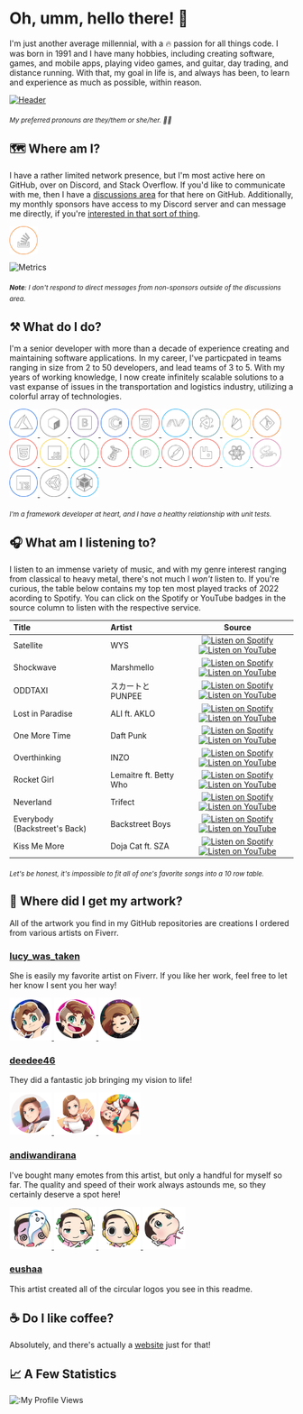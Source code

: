# Oh, umm, hello there! 👋

I'm just another average millennial, with a 🔥 passion for all things code. I was born in 1991 and I have many hobbies, including creating software, games, and mobile apps, playing video games, and guitar, day trading, and distance running. With that, my goal in life is, and always has been, to learn and experience as much as possible, within reason.

[![Header](https://raw.githubusercontent.com/tacosontitan/tacosontitan/master/images/relaxing-header.jpg)](#)

<sub>*My preferred pronouns are they/them or she/her. 💁‍♀️*</sub>

## 🗺️ Where am I?

I have a rather limited network presence, but I'm most active here on GitHub, over on Discord, and Stack Overflow. If you'd like to communicate with me, then I have a [discussions area](https://github.com/tacosontitan/tacosontitan/discussions) for that here on GitHub. Additionally, my monthly sponsors have access to my Discord server and can message me directly, if you're [interested in that sort of thing](https://github.com/sponsors/tacosontitan).

<p align="left">

<!-- Stack Overflow -->
<a href="https://stackoverflow.com/users/tacosontitan" target="blank">
<img align="center" src="https://raw.githubusercontent.com/tacosontitan/tacosontitan/main/images/icons/stackoverflow.png" alt="tacosontitan" height="50" width="50" />
</a>
</p>

![Metrics](https://metrics.lecoq.io/tacosontitan?template=classic&base.header=0&base.activity=0&base.community=0&base.repositories=0&base.metadata=0&stackoverflow=1&base=header%2C%20activity%2C%20community%2C%20repositories%2C%20metadata&base.indepth=false&base.hireable=false&base.skip=false&stackoverflow=false&stackoverflow.user=9893154&stackoverflow.sections=answers-top%2C%20questions-recent&stackoverflow.limit=2&stackoverflow.lines=2&stackoverflow.lines.snippet=2&config.timezone=America%2FChicago)

<sub>***Note**: I don't respond to direct messages from non-sponsors outside of the discussions area.*</sub>

## ⚒️ What do I do?

I'm a senior developer with more than a decade of experience creating and maintaining software applications. In my career, I've particpated in teams ranging in size from 2 to 50 developers, and lead teams of 3 to 5. With my years of working knowledge, I now create infinitely scalable solutions to a vast expanse of issues in the transportation and logistics industry, utilizing a colorful array of technologies.

<p align="left">

<!-- Azure -->
<a href="https://azure.microsoft.com/en-in/" target="_blank" rel="noreferrer">
<img src="https://raw.githubusercontent.com/tacosontitan/tacosontitan/main/images/icons/azure.png" alt="azure" width="50" height="50"/>
</a>

<!-- Bash -->
<a href="https://www.gnu.org/software/bash/" target="_blank" rel="noreferrer">
<img src="https://raw.githubusercontent.com/tacosontitan/tacosontitan/main/images/icons/bash.png" alt="bash" width="50" height="50"/>
</a>

<!-- Bootstrap -->
<a href="https://getbootstrap.com" target="_blank" rel="noreferrer">
<img src="https://raw.githubusercontent.com/tacosontitan/tacosontitan/main/images/icons/bootstrap.png" alt="bootstrap" width="50" height="50"/>
</a>

<!-- C# -->
<a href="https://www.w3schools.com/cs/" target="_blank" rel="noreferrer">
<img src="https://raw.githubusercontent.com/tacosontitan/tacosontitan/main/images/icons/csharp.png" alt="csharp" width="50" height="50"/>
</a>

<!-- CSS -->
<a href="https://www.w3schools.com/css/" target="_blank" rel="noreferrer">
<img src="https://raw.githubusercontent.com/tacosontitan/tacosontitan/main/images/icons/css.png" alt="css3" width="50" height="50"/>
</a>

<!-- .NET -->
<a href="https://dotnet.microsoft.com/" target="_blank" rel="noreferrer">
<img src="https://raw.githubusercontent.com/tacosontitan/tacosontitan/main/images/icons/msnet.png" alt="dotnet" width="50" height="50"/>
</a>

<!-- Electron JS -->
<a href="https://www.electronjs.org" target="_blank" rel="noreferrer">
<img src="https://raw.githubusercontent.com/tacosontitan/tacosontitan/main/images/icons/electron.png" alt="electron" width="50" height="50"/>
</a>

<!-- Firebase -->
<a href="https://firebase.google.com/" target="_blank" rel="noreferrer">
<img src="https://raw.githubusercontent.com/tacosontitan/tacosontitan/main/images/icons/firebase.png" alt="firebase" width="50" height="50"/>
</a>

<!-- Git -->
<a href="https://git-scm.com/" target="_blank" rel="noreferrer">
<img src="https://raw.githubusercontent.com/tacosontitan/tacosontitan/main/images/icons/git.png" alt="git" width="50" height="50"/>
</a>

<!-- HTML -->
<a href="https://www.w3.org/html/" target="_blank" rel="noreferrer">
<img src="https://raw.githubusercontent.com/tacosontitan/tacosontitan/main/images/icons/html.png" alt="html5" width="50" height="50"/>
</a>

<!-- JavaScript -->
<a href="https://developer.mozilla.org/en-US/docs/Web/JavaScript" target="_blank" rel="noreferrer">
<img src="https://raw.githubusercontent.com/tacosontitan/tacosontitan/main/images/icons/javascript.png" alt="javascript" width="50" height="50"/>
</a>

<!-- Mongo DB -->
<a href="https://www.mongodb.com/" target="_blank" rel="noreferrer">
<img src="https://raw.githubusercontent.com/tacosontitan/tacosontitan/main/images/icons/mongo.png" alt="mongodb" width="50" height="50"/>
</a>

<!-- Microsoft SQL -->
<a href="https://www.microsoft.com/en-us/sql-server" target="_blank" rel="noreferrer">
<img src="https://raw.githubusercontent.com/tacosontitan/tacosontitan/main/images/icons/mssql.png" alt="mssql" width="50" height="50"/>
</a>

<!-- Node JS -->
<a href="https://nodejs.org" target="_blank" rel="noreferrer">
<img src="https://raw.githubusercontent.com/tacosontitan/tacosontitan/main/images/icons/node.png" alt="nodejs" width="50" height="50"/>
</a>

<!-- Postman -->
<a href="https://postman.com" target="_blank" rel="noreferrer">
<img src="https://raw.githubusercontent.com/tacosontitan/tacosontitan/main/images/icons/postman.png" alt="postman" width="50" height="50"/>
</a>

<!-- Rabbit MQ -->
<a href="https://www.rabbitmq.com" target="_blank" rel="noreferrer">
<img src="https://raw.githubusercontent.com/tacosontitan/tacosontitan/main/images/icons/rabbit.png" alt="rabbitMQ" width="50" height="50"/>
</a>

<!-- React JS -->
<a href="https://reactjs.org/" target="_blank" rel="noreferrer">
<img src="https://raw.githubusercontent.com/tacosontitan/tacosontitan/main/images/icons/react.png" alt="react" width="50" height="50"/>
</a>

<!-- SASS -->
<a href="https://sass-lang.com" target="_blank" rel="noreferrer">
<img src="https://raw.githubusercontent.com/tacosontitan/tacosontitan/main/images/icons/sass.png" alt="sass" width="50" height="50"/>
</a>

<!-- TypeScript -->
<a href="https://www.typescriptlang.org/" target="_blank" rel="noreferrer">
<img src="https://raw.githubusercontent.com/tacosontitan/tacosontitan/main/images/icons/typescript.png" alt="typescript" width="50" height="50"/>
</a>

<!-- Unity 3D -->
<a href="https://unity.com/" target="_blank" rel="noreferrer">
<img src="https://raw.githubusercontent.com/tacosontitan/tacosontitan/main/images/icons/unity.png" alt="unity" width="50" height="50"/>
</a>

<!-- Webpack -->
<a href="https://webpack.js.org" target="_blank" rel="noreferrer">
<img src="https://raw.githubusercontent.com/tacosontitan/tacosontitan/main/images/icons/webpack.png" alt="webpack" width="50" height="50"/>
</a>

</p>

<sub>*I'm a framework developer at heart, and I have a healthy relationship with unit tests.*</sub>

## 🎧 What am I listening to?

I listen to an immense variety of music, and with my genre interest ranging from classical to heavy metal, there's not much I *won't* listen to. If you're curious, the table below contains my top ten most played tracks of 2022 acording to Spotify. You can click on the Spotify or YouTube badges in the source column to listen with the respective service.

Title | Artist | Source
:------------ | :------------- | :-------------:
Satellite | WYS | [![Listen on Spotify][spotify-badge]][s0] [![Listen on YouTube][youtube-badge]][y0]
Shockwave | Marshmello | [![Listen on Spotify][spotify-badge]][s1] [![Listen on YouTube][youtube-badge]][y1]
ODDTAXI | スカートとPUNPEE | [![Listen on Spotify][spotify-badge]][s2] [![Listen on YouTube][youtube-badge]][y2]
Lost in Paradise | ALI ft. AKLO | [![Listen on Spotify][spotify-badge]][s3] [![Listen on YouTube][youtube-badge]][y3]
One More Time | Daft Punk | [![Listen on Spotify][spotify-badge]][s4] [![Listen on YouTube][youtube-badge]][y4]
Overthinking | INZO | [![Listen on Spotify][spotify-badge]][s5] [![Listen on YouTube][youtube-badge]][y5]
Rocket Girl | Lemaitre ft. Betty Who | [![Listen on Spotify][spotify-badge]][s6] [![Listen on YouTube][youtube-badge]][y6]
Neverland | Trifect | [![Listen on Spotify][spotify-badge]][s7] [![Listen on YouTube][youtube-badge]][y7]
Everybody (Backstreet's Back) | Backstreet Boys | [![Listen on Spotify][spotify-badge]][s8] [![Listen on YouTube][youtube-badge]][y8]
Kiss Me More | Doja Cat ft. SZA | [![Listen on Spotify][spotify-badge]][s9] [![Listen on YouTube][youtube-badge]][y9]

<sub>*Let's be honest, it's impossible to fit all of one's favorite songs into a 10 row table.*</sub>

## 🎨 Where did I get my artwork?

All of the artwork you find in my GitHub repositories are creations I ordered from various artists on Fiverr.

### [lucy_was_taken](https://www.fiverr.com/lucy_was_taken)

She is easily my favorite artist on Fiverr. If you like her work, feel free to let her know I sent you her way!

<p align="left">

<a href="https://www.fiverr.com/lucy_was_taken" target="_blank" rel="noreferrer">
<img src="https://raw.githubusercontent.com/tacosontitan/tacosontitan/main/images/profile-images/image-4.png" alt="lucy_was_taken" width="75" height="75"/>
</a>
<a href="https://www.fiverr.com/lucy_was_taken" target="_blank" rel="noreferrer">
<img src="https://raw.githubusercontent.com/tacosontitan/tacosontitan/main/images/profile-images/image-3.png" alt="lucy_was_taken" width="75" height="75"/>
</a>
<a href="https://www.fiverr.com/lucy_was_taken" target="_blank" rel="noreferrer">
<img src="https://raw.githubusercontent.com/tacosontitan/tacosontitan/main/images/profile-images/image-2.png" alt="lucy_was_taken" width="75" height="75"/>
</a>

</p>

### [deedee46](https://www.fiverr.com/deedee46)

They did a fantastic job bringing my vision to life!

<p align="left">

<a href="https://www.fiverr.com/deedee46" target="_blank" rel="noreferrer">
<img src="https://raw.githubusercontent.com/tacosontitan/tacosontitan/main/images/profile-images/image-5.png" alt="deedee46" width="75" height="75"/>
</a>
<a href="https://www.fiverr.com/deedee46" target="_blank" rel="noreferrer">
<img src="https://raw.githubusercontent.com/tacosontitan/tacosontitan/main/images/profile-images/image-6.png" alt="deedee46" width="75" height="75"/>
</a>
<a href="https://www.fiverr.com/deedee46" target="_blank" rel="noreferrer">
<img src="https://raw.githubusercontent.com/tacosontitan/tacosontitan/main/images/profile-images/image-8.png" alt="deedee46" width="75" height="75"/>
</a>

</p>

### [andiwandirana](https://www.fiverr.com/andiwandirana)

I've bought many emotes from this artist, but only a handful for myself so far. The quality and speed of their work always astounds me, so they certainly deserve a spot here!

<p align="left">

<a href="https://www.fiverr.com/andiwandirana" target="_blank" rel="noreferrer">
<img src="https://raw.githubusercontent.com/tacosontitan/tacosontitan/main/images/profile-images/image-14.png" alt="andiwandirana" width="75" height="75"/>
</a>
<a href="https://www.fiverr.com/andiwandirana" target="_blank" rel="noreferrer">
<img src="https://raw.githubusercontent.com/tacosontitan/tacosontitan/main/images/profile-images/image-15.png" alt="andiwandirana" width="75" height="75"/>
</a>
<a href="https://www.fiverr.com/andiwandirana" target="_blank" rel="noreferrer">
<img src="https://raw.githubusercontent.com/tacosontitan/tacosontitan/main/images/profile-images/image-16.png" alt="andiwandirana" width="75" height="75"/>
</a>
<a href="https://www.fiverr.com/andiwandirana" target="_blank" rel="noreferrer">
<img src="https://raw.githubusercontent.com/tacosontitan/tacosontitan/main/images/profile-images/image-17.png" alt="andiwandirana" width="75" height="75"/>
</a>

</p>

### [eushaa](https://www.fiverr.com/eushaa)

This artist created all of the circular logos you see in this readme.

## ☕ Do I like coffee?

Absolutely, and there's actually a [website](https://www.buymeacoffee.com/tacosontitan) just for that!

## 📈 A Few Statistics

![:My Profile Views](https://count.getloli.com/get/@tacosontitan)

<!-- Badges -->
[spotify-badge]: https://img.shields.io/badge/Spotify-1ED760?&style=for-the-badge&logo=spotify&logoColor=white
[youtube-badge]: https://img.shields.io/badge/YouTube-FF0000?style=for-the-badge&logo=youtube&logoColor=white

<!-- Music Links -->
[s0]: https://open.spotify.com/track/5mCFG50hfO2SS5CxSTCeWQ?si=20be0df6cd304694
[y0]: https://www.youtube.com/watch?v=UP1tPLkyZyI

[s1]: https://open.spotify.com/track/3sOGVdj5VPY6C2XImtlzj7?si=87af9f4e550c42bc
[y1]: https://www.youtube.com/watch?v=YH18coS7c9E

[s2]: https://open.spotify.com/track/4bMo9lJmh3jNTzfmfQ1YcL?si=484a4a92b8d54014
[y2]: https://www.youtube.com/watch?v=LKMw0hBDBUw

[s3]: https://open.spotify.com/track/7kRKlFCFLAUwt43HWtauhX?si=b342c244fd5e4f89
[y3]: https://www.youtube.com/watch?v=E-9LT2jizkA

[s4]: https://open.spotify.com/track/0DiWol3AO6WpXZgp0goxAV?si=30985d7f998b478e
[y4]: https://www.youtube.com/watch?v=FGBhQbmPwH8

[s5]: https://open.spotify.com/track/7qGoMOzR9pJ1bPl4bFmTN7?si=d64b7119d29c44da
[y5]: https://www.youtube.com/watch?v=2WrOaA7QCM4

[s6]: https://open.spotify.com/track/4wvj3LqF8EqGxoNc1FIbHr?si=6d40571e0a4b44ef
[y6]: https://www.youtube.com/watch?v=bfwOdpur01M

[s7]: https://open.spotify.com/track/5m0uWrm9gp38F81BR6sNvd?si=9ca6d8c033f942de
[y7]: https://www.youtube.com/watch?v=EdVLbU5vU1I

[s8]: https://open.spotify.com/track/4rTeOSYqwXNz5qPR2DUTFZ?si=fe3c5becd3054ab0
[y8]: https://www.youtube.com/watch?v=6M6samPEMpM

[s9]: https://open.spotify.com/track/3DarAbFujv6eYNliUTyqtz?si=eed15903bd4d4b6f
[y9]: https://www.youtube.com/watch?v=0EVVKs6DQLo
